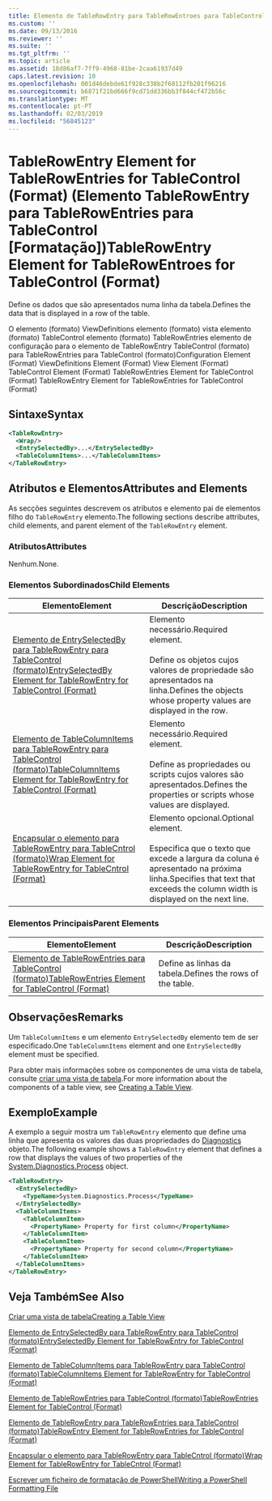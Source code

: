 ```yaml
---
title: Elemento de TableRowEntry para TableRowEntroes para TableControl (formato) | Documentos da Microsoft
ms.custom: ''
ms.date: 09/13/2016
ms.reviewer: ''
ms.suite: ''
ms.tgt_pltfrm: ''
ms.topic: article
ms.assetid: 18d86af7-7ff9-4968-81be-2caa61937d49
caps.latest.revision: 10
ms.openlocfilehash: 001d46debde61f928c338b2f68112fb201f96216
ms.sourcegitcommit: b6871f21bd666f9cd71dd336bb3f844cf472b56c
ms.translationtype: MT
ms.contentlocale: pt-PT
ms.lasthandoff: 02/03/2019
ms.locfileid: "56845123"
---
```

# <a name="tablerowentry-element-for-tablerowentroes-for-tablecontrol-format"></a><span data-ttu-id="18361-102">TableRowEntry Element for TableRowEntries for TableControl (Format) (Elemento TableRowEntry para TableRowEntries para TableControl [Formatação])</span><span class="sxs-lookup"><span data-stu-id="18361-102">TableRowEntry Element for TableRowEntroes for TableControl (Format)</span></span>

<span data-ttu-id="18361-103">Define os dados que são apresentados numa linha da tabela.</span><span class="sxs-lookup"><span data-stu-id="18361-103">Defines the data that is displayed in a row of the table.</span></span>

<span data-ttu-id="18361-104">O elemento (formato) ViewDefinitions elemento (formato) vista elemento (formato) TableControl elemento (formato) TableRowEntries elemento de configuração para o elemento de TableRowEntry TableControl (formato) para TableRowEntries para TableControl (formato)</span><span class="sxs-lookup"><span data-stu-id="18361-104">Configuration Element (Format) ViewDefinitions Element (Format) View Element (Format) TableControl Element (Format) TableRowEntries Element for TableControl (Format) TableRowEntry Element for TableRowEntries for TableControl (Format)</span></span>

## <a name="syntax"></a><span data-ttu-id="18361-105">Sintaxe</span><span class="sxs-lookup"><span data-stu-id="18361-105">Syntax</span></span>

```xml
<TableRowEntry>
  <Wrap/>
  <EntrySelectedBy>...</EntrySelectedBy>
  <TableColumnItems>...</TableColumnItems>
</TableRowEntry>
```

## <a name="attributes-and-elements"></a><span data-ttu-id="18361-106">Atributos e Elementos</span><span class="sxs-lookup"><span data-stu-id="18361-106">Attributes and Elements</span></span>

<span data-ttu-id="18361-107">As secções seguintes descrevem os atributos e elemento pai de elementos filho do `TableRowEntry` elemento.</span><span class="sxs-lookup"><span data-stu-id="18361-107">The following sections describe attributes, child elements, and parent element of the `TableRowEntry` element.</span></span>

### <a name="attributes"></a><span data-ttu-id="18361-108">Atributos</span><span class="sxs-lookup"><span data-stu-id="18361-108">Attributes</span></span>

<span data-ttu-id="18361-109">Nenhum.</span><span class="sxs-lookup"><span data-stu-id="18361-109">None.</span></span>

### <a name="child-elements"></a><span data-ttu-id="18361-110">Elementos Subordinados</span><span class="sxs-lookup"><span data-stu-id="18361-110">Child Elements</span></span>

|<span data-ttu-id="18361-111">Elemento</span><span class="sxs-lookup"><span data-stu-id="18361-111">Element</span></span>|<span data-ttu-id="18361-112">Descrição</span><span class="sxs-lookup"><span data-stu-id="18361-112">Description</span></span>|
|-------------|-----------------|
|[<span data-ttu-id="18361-113">Elemento de EntrySelectedBy para TableRowEntry para TableControl (formato)</span><span class="sxs-lookup"><span data-stu-id="18361-113">EntrySelectedBy Element for TableRowEntry for TableControl (Format)</span></span>](./entryselectedby-element-for-tablerowentry-for-tablecontrol-format.md)|<span data-ttu-id="18361-114">Elemento necessário.</span><span class="sxs-lookup"><span data-stu-id="18361-114">Required element.</span></span><br /><br /> <span data-ttu-id="18361-115">Define os objetos cujos valores de propriedade são apresentados na linha.</span><span class="sxs-lookup"><span data-stu-id="18361-115">Defines the objects whose property values are displayed in the row.</span></span>|
|[<span data-ttu-id="18361-116">Elemento de TableColumnItems para TableRowEntry para TableControl (formato)</span><span class="sxs-lookup"><span data-stu-id="18361-116">TableColumnItems Element for TableRowEntry for TableControl (Format)</span></span>](./tablecolumnitems-element-for-tablerowentry-for-tablecontrol-format.md)|<span data-ttu-id="18361-117">Elemento necessário.</span><span class="sxs-lookup"><span data-stu-id="18361-117">Required element.</span></span><br /><br /> <span data-ttu-id="18361-118">Define as propriedades ou scripts cujos valores são apresentados.</span><span class="sxs-lookup"><span data-stu-id="18361-118">Defines the properties or scripts whose values are displayed.</span></span>|
|[<span data-ttu-id="18361-119">Encapsular o elemento para TableRowEntry para TableCntrol (formato)</span><span class="sxs-lookup"><span data-stu-id="18361-119">Wrap Element for TableRowEntry for TableCntrol (Format)</span></span>](./wrap-element-for-tablerowentry-for-tablecontrl-format.md)|<span data-ttu-id="18361-120">Elemento opcional.</span><span class="sxs-lookup"><span data-stu-id="18361-120">Optional element.</span></span><br /><br /> <span data-ttu-id="18361-121">Especifica que o texto que excede a largura da coluna é apresentado na próxima linha.</span><span class="sxs-lookup"><span data-stu-id="18361-121">Specifies that text that exceeds the column width is displayed on the next line.</span></span>|

### <a name="parent-elements"></a><span data-ttu-id="18361-122">Elementos Principais</span><span class="sxs-lookup"><span data-stu-id="18361-122">Parent Elements</span></span>

|<span data-ttu-id="18361-123">Elemento</span><span class="sxs-lookup"><span data-stu-id="18361-123">Element</span></span>|<span data-ttu-id="18361-124">Descrição</span><span class="sxs-lookup"><span data-stu-id="18361-124">Description</span></span>|
|-------------|-----------------|
|[<span data-ttu-id="18361-125">Elemento de TableRowEntries para TableControl (formato)</span><span class="sxs-lookup"><span data-stu-id="18361-125">TableRowEntries Element for TableControl (Format)</span></span>](./tablerowentries-element-for-tablecontrol-format.md)|<span data-ttu-id="18361-126">Define as linhas da tabela.</span><span class="sxs-lookup"><span data-stu-id="18361-126">Defines the rows of the table.</span></span>|

## <a name="remarks"></a><span data-ttu-id="18361-127">Observações</span><span class="sxs-lookup"><span data-stu-id="18361-127">Remarks</span></span>

<span data-ttu-id="18361-128">Um `TableColumnItems` e um elemento `EntrySelectedBy` elemento tem de ser especificado.</span><span class="sxs-lookup"><span data-stu-id="18361-128">One `TableColumnItems` element and one `EntrySelectedBy` element must be specified.</span></span>

<span data-ttu-id="18361-129">Para obter mais informações sobre os componentes de uma vista de tabela, consulte [criar uma vista de tabela](./creating-a-table-view.md).</span><span class="sxs-lookup"><span data-stu-id="18361-129">For more information about the components of a table view, see [Creating a Table View](./creating-a-table-view.md).</span></span>

## <a name="example"></a><span data-ttu-id="18361-130">Exemplo</span><span class="sxs-lookup"><span data-stu-id="18361-130">Example</span></span>

<span data-ttu-id="18361-131">A exemplo a seguir mostra um `TableRowEntry` elemento que define uma linha que apresenta os valores das duas propriedades do [Diagnostics](/dotnet/api/System.Diagnostics.Process) objeto.</span><span class="sxs-lookup"><span data-stu-id="18361-131">The following example shows a `TableRowEntry` element that defines a row that displays the values of two properties of the [System.Diagnostics.Process](/dotnet/api/System.Diagnostics.Process) object.</span></span>

```xml
<TableRowEntry>
  <EntrySelectedBy>
    <TypeName>System.Diagnostics.Process</TypeName>
  </EntrySelectedBy>
  <TableColumnItems>
    <TableColumnItem>
      <PropertyName> Property for first column</PropertyName>
    </TableColumnItem>
    <TableColumnItem>
      <PropertyName> Property for second column</PropertyName>
    </TableColumnItem>
  </TableColumnItems>
</TableRowEntry>
```

## <a name="see-also"></a><span data-ttu-id="18361-132">Veja Também</span><span class="sxs-lookup"><span data-stu-id="18361-132">See Also</span></span>

[<span data-ttu-id="18361-133">Criar uma vista de tabela</span><span class="sxs-lookup"><span data-stu-id="18361-133">Creating a Table View</span></span>](./creating-a-table-view.md)

[<span data-ttu-id="18361-134">Elemento de EntrySelectedBy para TableRowEntry para TableControl (formato)</span><span class="sxs-lookup"><span data-stu-id="18361-134">EntrySelectedBy Element for TableRowEntry for TableControl (Format)</span></span>](./entryselectedby-element-for-tablerowentry-for-tablecontrol-format.md)

[<span data-ttu-id="18361-135">Elemento de TableColumnItems para TableRowEntry para TableControl (formato)</span><span class="sxs-lookup"><span data-stu-id="18361-135">TableColumnItems Element for TableRowEntry for TableControl (Format)</span></span>](./tablecolumnitems-element-for-tablerowentry-for-tablecontrol-format.md)

[<span data-ttu-id="18361-136">Elemento de TableRowEntries para TableControl (formato)</span><span class="sxs-lookup"><span data-stu-id="18361-136">TableRowEntries Element for TableControl (Format)</span></span>](./tablerowentries-element-for-tablecontrol-format.md)

[<span data-ttu-id="18361-137">Elemento de TableRowEntry para TableRowEntries para TableControl (formato)</span><span class="sxs-lookup"><span data-stu-id="18361-137">TableRowEntry Element for TableRowEntries for TableControl (Format)</span></span>](./tablerowentry-element-for-tablerowentroes-for-tablecontrol-format.md)

[<span data-ttu-id="18361-138">Encapsular o elemento para TableRowEntry para TableCntrol (formato)</span><span class="sxs-lookup"><span data-stu-id="18361-138">Wrap Element for TableRowEntry for TableCntrol (Format)</span></span>](./wrap-element-for-tablerowentry-for-tablecontrl-format.md)

[<span data-ttu-id="18361-139">Escrever um ficheiro de formatação de PowerShell</span><span class="sxs-lookup"><span data-stu-id="18361-139">Writing a PowerShell Formatting File</span></span>](./writing-a-powershell-formatting-file.md)
